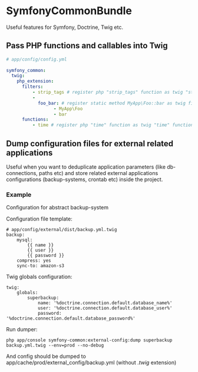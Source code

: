 # SymfonyCommonBundle
Useful features for Symfony, Doctrine, Twig etc.

## Pass PHP functions and callables into Twig
```yaml
# app/config/config.yml
  
symfony_common:
  twig:
    php_extension:
      filters:
          - strip_tags # register php "strip_tags" function as twig "strip_tags" filter
          -
            foo_bar: # register static method MyApp\Foo::bar as twig filter "foo_bar"
                  - MyApp\Foo
                  - bar
      functions:
          - time # register php "time" function as twig "time" function
```

## Dump configuration files for external related applications
Useful when you want to deduplicate application parameters (like db-connections, paths etc) and store related external applications configurations (backup-systems, crontab etc) inside the project.

### Example
Configuration for abstract backup-system

Configuration file template:
```
# app/config/external/dist/backup.yml.twig
backup:
    mysql:
        {{ name }}
        {{ user }}
        {{ password }}
    compress: yes
    sync-to: amazon-s3
```

Twig globals configuration:
```
twig:
    globals:
        superbackup:
            name: '%doctrine.connection.default.database_name%'
            user: '%doctrine.connection.default.database_user%'
            password: '%doctrine.connection.default.database_password%'
```

Run dumper:
```
php app/console symfony-common:external-config:dump superbackup backup.yml.twig --env=prod --no-debug
```

And config should be dumped to app/cache/prod/external_config/backup.yml (without *.twig* extension)